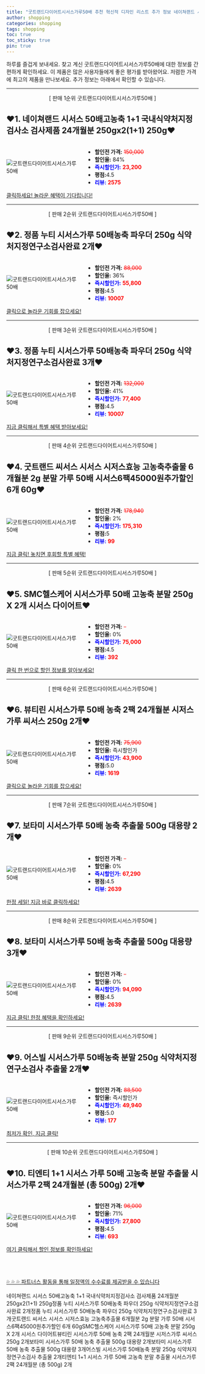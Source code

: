 ```yaml
---
title: "굿트랜드다이어트시서스가루50배 추천 혁신적 디자인 리스트 추가 정보 네이쳐랜드 시서스 50배고농축 1+1 국내식약처지정검사소"
author: shopping
categories: shopping
tags: shopping
toc: true
toc_sticky: true
pin: true
---
```

하루를 즐겁게 보내세요. 찾고 계신 굿트랜드다이어트시서스가루50배에 대한 정보를 간편하게 확인하세요. 이 제품은 많은 사용자들에게 좋은 평가를 받아왔어요. 저렴한 가격에 최고의 제품을 만나보세요. 추가 정보는 아래에서 확인할 수 있습니다.

---
<p class="toplist" style="margin: 0 auto; display: block; width: fit-content;">[ 판매 1순위 굿트랜드다이어트시서스가루50배 ]</p>

<h2><strong>❤️1. 네이쳐랜드 시서스 50배고농축 1+1 국내식약처지정검사소 검사제품 24개월분 250gx2(1+1) 250g❤️</strong></h2>

<div style="display: flex; align-items: center;">
    <div style="flex: 0.4;">
        <img src="https://thumbnail6.coupangcdn.com/thumbnails/remote/230x230ex/image/vendor_inventory/aac5/06e4c6db88cbab00ba057f729e80643950d535bfc115e65cc6b092631045.jpg" alt="굿트랜드다이어트시서스가루50배" style="max-width: 100%;">
    </div>
    <div style="flex: 0.6; margin-left: 10px;">
        <ul>
            <li><strong>할인전 가격:</strong> <del style="color: red;">150,000</del></li>
            <li><strong>할인율:</strong> 84%</li>
            <li><span style='color:blue'><strong>즉시할인가:</strong></span> <span style='color:red'><strong>23,200</strong></span></li>
            <li><strong>평점:</strong>4.5</li>
            <li><span style='color:blue'><strong>리뷰:</strong></span> <span style='color:red'><strong>2575</strong></span></li>
        </ul>
    </div>
</div>
<div class="center">
    <a href="https://selin100587.github.io?lptag=AF9450613&subid=githubio&pageKey=7773979042&traceid=V0-153&itemId=20995181650&vendorItemId=82783042206" class="myButton">
        클릭하세요! 놀라운 혜택이 기다립니다!
    </a>
</div>


---
<p class="toplist" style="margin: 0 auto; display: block; width: fit-content;">[ 판매 2순위 굿트랜드다이어트시서스가루50배 ]</p>

<h2><strong>❤️2. 정품 누티 시서스가루 50배농축 파우더 250g 식약처지정연구소검사완료 2개❤️</strong></h2>

<div style="display: flex; align-items: center;">
    <div style="flex: 0.4;">
        <img src="https://thumbnail10.coupangcdn.com/thumbnails/remote/230x230ex/image/vendor_inventory/1a38/818191a997d392455d283dc8394005fd5a35f4b9c608bbc273b7a1a8e3d4.jpg" alt="굿트랜드다이어트시서스가루50배" style="max-width: 100%;">
    </div>
    <div style="flex: 0.6; margin-left: 10px;">
        <ul>
            <li><strong>할인전 가격:</strong> <del style="color: red;">88,000</del></li>
            <li><strong>할인율:</strong> 36%</li>
            <li><span style='color:blue'><strong>즉시할인가:</strong></span> <span style='color:red'><strong>55,800</strong></span></li>
            <li><strong>평점:</strong>4.5</li>
            <li><span style='color:blue'><strong>리뷰:</strong></span> <span style='color:red'><strong>10007</strong></span></li>
        </ul>
    </div>
</div>
<div class="center">
    <a href="https://selin100587.github.io?lptag=AF9450613&subid=githubio&pageKey=1441532283&traceid=V0-153&itemId=2485462603&vendorItemId=73093693370" class="myButton">
        클릭으로 놀라운 기회를 잡으세요!
    </a>
</div>


---
<p class="toplist" style="margin: 0 auto; display: block; width: fit-content;">[ 판매 3순위 굿트랜드다이어트시서스가루50배 ]</p>

<h2><strong>❤️3. 정품 누티 시서스가루 50배농축 파우더 250g 식약처지정연구소검사완료 3개❤️</strong></h2>

<div style="display: flex; align-items: center;">
    <div style="flex: 0.4;">
        <img src="https://thumbnail7.coupangcdn.com/thumbnails/remote/230x230ex/image/vendor_inventory/a4f3/654f795553e71c0cea4daa03f2403767b96866d0d80607b562723b96e90c.jpg" alt="굿트랜드다이어트시서스가루50배" style="max-width: 100%;">
    </div>
    <div style="flex: 0.6; margin-left: 10px;">
        <ul>
            <li><strong>할인전 가격:</strong> <del style="color: red;">132,000</del></li>
            <li><strong>할인율:</strong> 41%</li>
            <li><span style='color:blue'><strong>즉시할인가:</strong></span> <span style='color:red'><strong>77,400</strong></span></li>
            <li><strong>평점:</strong>4.5</li>
            <li><span style='color:blue'><strong>리뷰:</strong></span> <span style='color:red'><strong>10007</strong></span></li>
        </ul>
    </div>
</div>
<div class="center">
    <a href="https://selin100587.github.io?lptag=AF9450613&subid=githubio&pageKey=1441532283&traceid=V0-153&itemId=2485462604&vendorItemId=79847192863" class="myButton">
        지금 클릭해서 특별 혜택 받아보세요!
    </a>
</div>


---
<p class="toplist" style="margin: 0 auto; display: block; width: fit-content;">[ 판매 4순위 굿트랜드다이어트시서스가루50배 ]</p>

<h2><strong>❤️4. 굿트랜드 씨서스 시서스 시저스효능 고농축추출물 6개월분 2g 분말 가루 50배 시서스6팩45000원추가할인 6개 60g❤️</strong></h2>

<div style="display: flex; align-items: center;">
    <div style="flex: 0.4;">
        <img src="https://thumbnail6.coupangcdn.com/thumbnails/remote/230x230ex/image/vendor_inventory/2396/3d053e0ac4a421fd9145ccd0d22aa24ca71cc889bb9785d597c8d20b4934.png" alt="굿트랜드다이어트시서스가루50배" style="max-width: 100%;">
    </div>
    <div style="flex: 0.6; margin-left: 10px;">
        <ul>
            <li><strong>할인전 가격:</strong> <del style="color: red;">178,940</del></li>
            <li><strong>할인율:</strong> 2%</li>
            <li><span style='color:blue'><strong>즉시할인가:</strong></span> <span style='color:red'><strong>175,310</strong></span></li>
            <li><strong>평점:</strong>5</li>
            <li><span style='color:blue'><strong>리뷰:</strong></span> <span style='color:red'><strong>99</strong></span></li>
        </ul>
    </div>
</div>
<div class="center">
    <a href="https://selin100587.github.io?lptag=AF9450613&subid=githubio&pageKey=7618367842&traceid=V0-153&itemId=20192460786&vendorItemId=87283610478" class="myButton">
        지금 클릭! 놓치면 후회할 특별 혜택!
    </a>
</div>


---
<p class="toplist" style="margin: 0 auto; display: block; width: fit-content;">[ 판매 5순위 굿트랜드다이어트시서스가루50배 ]</p>

<h2><strong>❤️5. SMC헬스케어 시서스가루 50배 고농축 분말 250g X 2개 시서스 다이어트❤️</strong></h2>

<div style="display: flex; align-items: center;">
    <div style="flex: 0.4;">
        <img src="https://thumbnail10.coupangcdn.com/thumbnails/remote/230x230ex/image/vendor_inventory/63aa/ccc5e6c9dde0a1913b8f455ce22f464425cc52db51bd6aa5f05ca6cf9429.jpg" alt="굿트랜드다이어트시서스가루50배" style="max-width: 100%;">
    </div>
    <div style="flex: 0.6; margin-left: 10px;">
        <ul>
            <li><strong>할인전 가격:</strong> <del style="color: red;">-</del></li>
            <li><strong>할인율:</strong> 0%</li>
            <li><span style='color:blue'><strong>즉시할인가:</strong></span> <span style='color:red'><strong>75,000</strong></span></li>
            <li><strong>평점:</strong>4.5</li>
            <li><span style='color:blue'><strong>리뷰:</strong></span> <span style='color:red'><strong>392</strong></span></li>
        </ul>
    </div>
</div>
<div class="center">
    <a href="https://selin100587.github.io?lptag=AF9450613&subid=githubio&pageKey=1616281471&traceid=V0-153&itemId=6805002860&vendorItemId=82177270308" class="myButton">
        클릭 한 번으로 할인 정보를 알아보세요!
    </a>
</div>


---
<p class="toplist" style="margin: 0 auto; display: block; width: fit-content;">[ 판매 6순위 굿트랜드다이어트시서스가루50배 ]</p>

<h2><strong>❤️6. 뷰티린 시서스가루 50배 농축 2팩 24개월분 시저스가루 씨서스 250g 2개❤️</strong></h2>

<div style="display: flex; align-items: center;">
    <div style="flex: 0.4;">
        <img src="https://thumbnail10.coupangcdn.com/thumbnails/remote/230x230ex/image/vendor_inventory/4d0d/3ca79e569fe54bc25cca343c7d60c736c3f920ee0167b75fe9935ce9a217.jpg" alt="굿트랜드다이어트시서스가루50배" style="max-width: 100%;">
    </div>
    <div style="flex: 0.6; margin-left: 10px;">
        <ul>
            <li><strong>할인전 가격:</strong> <del style="color: red;">75,900</del></li>
            <li><strong>할인율:</strong> 즉시할인가</li>
            <li><span style='color:blue'><strong>즉시할인가:</strong></span> <span style='color:red'><strong>43,900</strong></span></li>
            <li><strong>평점:</strong>5.0</li>
            <li><span style='color:blue'><strong>리뷰:</strong></span> <span style='color:red'><strong>1619</strong></span></li>
        </ul>
    </div>
</div>
<div class="center">
    <a href="https://selin100587.github.io?lptag=AF9450613&subid=githubio&pageKey=6627074158&traceid=V0-153&itemId=15092599955&vendorItemId=82314692372" class="myButton">
        클릭으로 놀라운 기회를 잡으세요!
    </a>
</div>


---
<p class="toplist" style="margin: 0 auto; display: block; width: fit-content;">[ 판매 7순위 굿트랜드다이어트시서스가루50배 ]</p>

<h2><strong>❤️7. 보타미 시서스가루 50배 농축 추출물 500g 대용량 2개❤️</strong></h2>

<div style="display: flex; align-items: center;">
    <div style="flex: 0.4;">
        <img src="https://thumbnail7.coupangcdn.com/thumbnails/remote/230x230ex/image/vendor_inventory/51e6/9f9ec07efa9c92de1b0719338a0683ac732bb829373609deae09fe72a608.jpg" alt="굿트랜드다이어트시서스가루50배" style="max-width: 100%;">
    </div>
    <div style="flex: 0.6; margin-left: 10px;">
        <ul>
            <li><strong>할인전 가격:</strong> <del style="color: red;">-</del></li>
            <li><strong>할인율:</strong> 0%</li>
            <li><span style='color:blue'><strong>즉시할인가:</strong></span> <span style='color:red'><strong>67,290</strong></span></li>
            <li><strong>평점:</strong>4.5</li>
            <li><span style='color:blue'><strong>리뷰:</strong></span> <span style='color:red'><strong>2639</strong></span></li>
        </ul>
    </div>
</div>
<div class="center">
    <a href="https://selin100587.github.io?lptag=AF9450613&subid=githubio&pageKey=6536669414&traceid=V0-153&itemId=16020584692&vendorItemId=71255773535" class="myButton">
        한정 세일! 지금 바로 클릭하세요!
    </a>
</div>


---
<p class="toplist" style="margin: 0 auto; display: block; width: fit-content;">[ 판매 8순위 굿트랜드다이어트시서스가루50배 ]</p>

<h2><strong>❤️8. 보타미 시서스가루 50배 농축 추출물 500g 대용량 3개❤️</strong></h2>

<div style="display: flex; align-items: center;">
    <div style="flex: 0.4;">
        <img src="https://thumbnail8.coupangcdn.com/thumbnails/remote/230x230ex/image/vendor_inventory/ce27/17505df673032fc1cd0cb85be20164b72b454cb894f03f11de55ce2a0a6a.jpg" alt="굿트랜드다이어트시서스가루50배" style="max-width: 100%;">
    </div>
    <div style="flex: 0.6; margin-left: 10px;">
        <ul>
            <li><strong>할인전 가격:</strong> <del style="color: red;">-</del></li>
            <li><strong>할인율:</strong> 0%</li>
            <li><span style='color:blue'><strong>즉시할인가:</strong></span> <span style='color:red'><strong>94,090</strong></span></li>
            <li><strong>평점:</strong>4.5</li>
            <li><span style='color:blue'><strong>리뷰:</strong></span> <span style='color:red'><strong>2639</strong></span></li>
        </ul>
    </div>
</div>
<div class="center">
    <a href="https://selin100587.github.io?lptag=AF9450613&subid=githubio&pageKey=6536669414&traceid=V0-153&itemId=16020601325&vendorItemId=71255773551" class="myButton">
        지금 클릭! 한정 혜택을 확인하세요!
    </a>
</div>


---
<p class="toplist" style="margin: 0 auto; display: block; width: fit-content;">[ 판매 9순위 굿트랜드다이어트시서스가루50배 ]</p>

<h2><strong>❤️9. 어스빌 시서스가루 50배농축 분말 250g 식약처지정연구소검사 추출물 2개❤️</strong></h2>

<div style="display: flex; align-items: center;">
    <div style="flex: 0.4;">
        <img src="https://thumbnail7.coupangcdn.com/thumbnails/remote/230x230ex/image/vendor_inventory/cf69/8458bb19e62963c2e110f0541a746edd3b0073ddaf8d20fbc8eaaf1f3c33.jpg" alt="굿트랜드다이어트시서스가루50배" style="max-width: 100%;">
    </div>
    <div style="flex: 0.6; margin-left: 10px;">
        <ul>
            <li><strong>할인전 가격:</strong> <del style="color: red;">88,500</del></li>
            <li><strong>할인율:</strong> 즉시할인가</li>
            <li><span style='color:blue'><strong>즉시할인가:</strong></span> <span style='color:red'><strong>49,940</strong></span></li>
            <li><strong>평점:</strong>5.0</li>
            <li><span style='color:blue'><strong>리뷰:</strong></span> <span style='color:red'><strong>177</strong></span></li>
        </ul>
    </div>
</div>
<div class="center">
    <a href="https://selin100587.github.io?lptag=AF9450613&subid=githubio&pageKey=6364999291&traceid=V0-153&itemId=13454760660&vendorItemId=90663597771" class="myButton">
        최저가 확인, 지금 클릭!
    </a>
</div>


---
<p class="toplist" style="margin: 0 auto; display: block; width: fit-content;">[ 판매 10순위 굿트랜드다이어트시서스가루50배 ]</p>

<h2><strong>❤️10. 티엔티 1+1 시서스 가루 50배 고농축 분말 추출물 시서스가루 2팩 24개월분 (총 500g) 2개❤️</strong></h2>

<div style="display: flex; align-items: center;">
    <div style="flex: 0.4;">
        <img src="https://thumbnail8.coupangcdn.com/thumbnails/remote/230x230ex/image/vendor_inventory/3ca5/29531590594ebd3b149b9bb89298423886d50cf1d8d68d34fe460e8bba07.jpg" alt="굿트랜드다이어트시서스가루50배" style="max-width: 100%;">
    </div>
    <div style="flex: 0.6; margin-left: 10px;">
        <ul>
            <li><strong>할인전 가격:</strong> <del style="color: red;">96,000</del></li>
            <li><strong>할인율:</strong> 71%</li>
            <li><span style='color:blue'><strong>즉시할인가:</strong></span> <span style='color:red'><strong>27,800</strong></span></li>
            <li><strong>평점:</strong>4.5</li>
            <li><span style='color:blue'><strong>리뷰:</strong></span> <span style='color:red'><strong>693</strong></span></li>
        </ul>
    </div>
</div>
<div class="center">
    <a href="https://selin100587.github.io?lptag=AF9450613&subid=githubio&pageKey=6726082636&traceid=V0-153&itemId=14852876434&vendorItemId=83161302064" class="myButton">
        여기 클릭해서 할인 정보를 확인하세요!
    </a>
</div>

<br><br><br>[💦 💦 💦 파트너스 활동을 통해 일정액의 수수료를 제공받을 수 있습니다](https://link.coupang.com/a/bcpT2c)<br><br>네이쳐랜드 시서스 50배고농축 1+1 국내식약처지정검사소 검사제품 24개월분 250gx2(1+1) 250g정품 누티 시서스가루 50배농축 파우더 250g 식약처지정연구소검사완료 2개정품 누티 시서스가루 50배농축 파우더 250g 식약처지정연구소검사완료 3개굿트랜드 씨서스 시서스 시저스효능 고농축추출물 6개월분 2g 분말 가루 50배 시서스6팩45000원추가할인 6개 60gSMC헬스케어 시서스가루 50배 고농축 분말 250g X 2개 시서스 다이어트뷰티린 시서스가루 50배 농축 2팩 24개월분 시저스가루 씨서스 250g 2개보타미 시서스가루 50배 농축 추출물 500g 대용량 2개보타미 시서스가루 50배 농축 추출물 500g 대용량 3개어스빌 시서스가루 50배농축 분말 250g 식약처지정연구소검사 추출물 2개티엔티 1+1 시서스 가루 50배 고농축 분말 추출물 시서스가루 2팩 24개월분 (총 500g) 2개